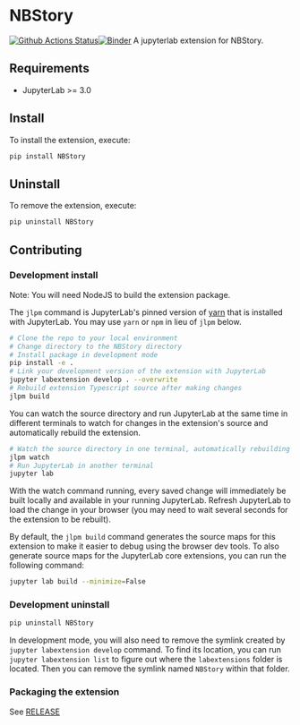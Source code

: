 # NBStory

[![Github Actions Status](https://github.com/github_username/NBStory/workflows/Build/badge.svg)](https://github.com/github_username/NBStory/actions/workflows/build.yml)[![Binder](https://mybinder.org/badge_logo.svg)](https://mybinder.org/v2/gh/github_username/NBStory/main?urlpath=lab)
A jupyterlab extension for NBStory.

## Requirements

- JupyterLab >= 3.0

## Install

To install the extension, execute:

```bash
pip install NBStory
```

## Uninstall

To remove the extension, execute:

```bash
pip uninstall NBStory
```

## Contributing

### Development install

Note: You will need NodeJS to build the extension package.

The `jlpm` command is JupyterLab's pinned version of
[yarn](https://yarnpkg.com/) that is installed with JupyterLab. You may use
`yarn` or `npm` in lieu of `jlpm` below.

```bash
# Clone the repo to your local environment
# Change directory to the NBStory directory
# Install package in development mode
pip install -e .
# Link your development version of the extension with JupyterLab
jupyter labextension develop . --overwrite
# Rebuild extension Typescript source after making changes
jlpm build
```

You can watch the source directory and run JupyterLab at the same time in different terminals to watch for changes in the extension's source and automatically rebuild the extension.

```bash
# Watch the source directory in one terminal, automatically rebuilding when needed
jlpm watch
# Run JupyterLab in another terminal
jupyter lab
```

With the watch command running, every saved change will immediately be built locally and available in your running JupyterLab. Refresh JupyterLab to load the change in your browser (you may need to wait several seconds for the extension to be rebuilt).

By default, the `jlpm build` command generates the source maps for this extension to make it easier to debug using the browser dev tools. To also generate source maps for the JupyterLab core extensions, you can run the following command:

```bash
jupyter lab build --minimize=False
```

### Development uninstall

```bash
pip uninstall NBStory
```

In development mode, you will also need to remove the symlink created by `jupyter labextension develop`
command. To find its location, you can run `jupyter labextension list` to figure out where the `labextensions`
folder is located. Then you can remove the symlink named `NBStory` within that folder.

### Packaging the extension

See [RELEASE](RELEASE.md)
